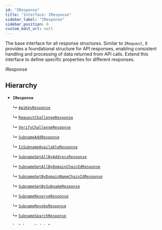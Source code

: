 ```yaml
---
id: "IResponse"
title: "Interface: IResponse"
sidebar_label: "IResponse"
sidebar_position: 0
custom_edit_url: null
---
```


The base interface for all response structures.
Similar to `IRequest`, it provides a foundational structure for API responses,
enabling consistent handling and processing of data returned from API calls.
Extend this interface to define specific properties for different responses.

 IResponse

## Hierarchy

- **`IResponse`**

  ↳ [`ApiKeyResponse`](ApiKeyResponse.md)

  ↳ [`RequestChallengeResponse`](RequestChallengeResponse.md)

  ↳ [`VerifyChallengeResponse`](VerifyChallengeResponse.md)

  ↳ [`SubnameAddResponse`](SubnameAddResponse.md)

  ↳ [`IsSubnameAvailableResponse`](IsSubnameAvailableResponse.md)

  ↳ [`SubnameGetAllByAddressResponse`](SubnameGetAllByAddressResponse.md)

  ↳ [`SubnameGetAllByDomainChainIdResponse`](SubnameGetAllByDomainChainIdResponse.md)

  ↳ [`SubnameGetByDomainNameChainIdResponse`](SubnameGetByDomainNameChainIdResponse.md)

  ↳ [`SubnameGetBySubnameResponse`](SubnameGetBySubnameResponse.md)

  ↳ [`SubnameReserveResponse`](SubnameReserveResponse.md)

  ↳ [`SubnameRevokeResponse`](SubnameRevokeResponse.md)

  ↳ [`SubnameSearchResponse`](SubnameSearchResponse.md)

  ↳ [`SubnameUpdateResponse`](SubnameUpdateResponse.md)

  ↳ [`SubnameAcceptResponse`](SubnameAcceptResponse.md)

  ↳ [`SubnameRecordsResponse`](SubnameRecordsResponse.md)
